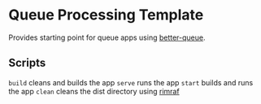 # Queue Processing Template

Provides starting point for queue apps using [better-queue](https://www.npmjs.com/package/better-queue).

## Scripts
```build``` cleans and builds the app
```serve``` runs the app
```start``` builds and runs the app
```clean``` cleans the dist directory using [rimraf](https://www.npmjs.com/package/rimraf)